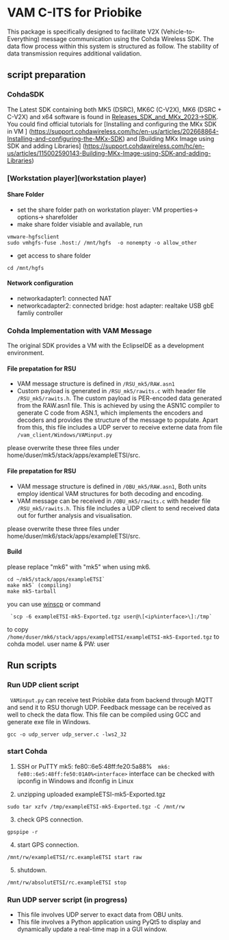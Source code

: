 # VAM C-ITS for Priobike
This package is specifically designed to facilitate V2X (Vehicle-to-Everything) message communication using the Cohda Wireless SDK. The data flow process within this system is structured as follow. The stability of data transmission requires additional validation.

## script preparation
### CohdaSDK
The Latest SDK containing both MK5 (DSRC), MK6C (C-V2X), MK6 (DSRC + C-V2X) and x64 software is found in [Releases_SDK_and_MKx_2023->SDK](https://cohdawireless.account.box.com/login?redirect_url=%2Ffolder%2F236504075293). You could find official tutorials for [Installing and configuring the MKx SDK in VM ] (https://support.cohdawireless.com/hc/en-us/articles/202668864-Installing-and-configuring-the-MKx-SDK) and [Building MKx Image using SDK and adding Libraries] (https://support.cohdawireless.com/hc/en-us/articles/115002590143-Building-MKx-Image-using-SDK-and-adding-Libraries)

### [Workstation player](workstation player)
#### Share Folder

- set the share folder path on workstation player: VM properties-> options-> sharefolder
- make share folder visiable and available, run
```
vmware-hgfsclient
sudo vmhgfs-fuse .host:/ /mnt/hgfs  -o nonempty -o allow_other
```
- get access to share folder
```
cd /mnt/hgfs
```
#### Network configuration
- networkadapter1: connected NAT
- networkcadapter2: connected bridge: host adapter: realtake USB gbE famliy controller

### Cohda Implementation with VAM Message

The original SDK provides a VM with the EclipseIDE as a development environment.

#### File prepatation for RSU
- VAM message structure is defined in <code>/RSU_mk5/RAW.asn1</code>
- Custom payload is generated in <code>/RSU_mk5/rawits.c</code> with header file <code>/RSU_mk5/rawits.h</code>. The custom payload is PER-encoded data generated from the RAW.asn1 file. This is achieved by using the ASN1C compiler to generate C code from ASN.1, which implements the encoders and decoders and provides the structure of the message to populate. Apart from this, this file includes a UDP server to receive externe data from file <code>/vam_client/Windows/VAMinput.py</code>

please overwrite these three files under home/duser/mk5/stack/apps/exampleETSI/src. 

#### File prepatation for RSU
- VAM message structure is defined in <code>/OBU_mk5/RAW.asn1</code>, Both units employ identical VAM structures for both decoding and encoding.
- VAM message can be received in <code>/OBU_mk5/rawits.c</code> with header file <code>/RSU_mk5/rawits.h</code>. This file includes a UDP client to send received data out for further analysis and visualisation.

please overwrite these three files under home/duser/mk6/stack/apps/exampleETSI/src. 

#### Build 
please replace "mk6" with "mk5" when using mk6.
```
cd ~/mk5/stack/apps/exampleETSI`
make mk5` (compiling)
make mk5-tarball
```
you can use [winscp](https://winscp.net/eng/download.php) or command
``` 
 `scp -6 exampleETSI-mk5-Exported.tgz user@\[<ip%interface>\]:/tmp` 
```
to copy <code> /home/duser/mk6/stack/apps/exampleETSI/exampleETSI-mk5-Exported.tgz</code> to cohda model.
user name & PW: user

## Run scripts

### Run UDP client script

<code> VAMinput.py</code> can receive test Priobike data from backend through MQTT and send it to RSU thorugh UDP. Feedback message can be received as well to check the data flow. This file can be compiled using GCC and generate exe file in Windows.

``` 
gcc -o udp_server udp_server.c -lws2_32
```

### start Cohda 

1. SSH or PuTTY 
mk5: fe80::6e5:48ff:fe20:5a88%<interface>` 
mk6: fe80::6e5:48ff:fe50:01A0%<interface>` 
interface can be checked with ipconfig in Windows and ifconfig in Linux

2. unzipping uploaded exampleETSI-mk5-Exported.tgz
```
sudo tar xzfv /tmp/exampleETSI-mk5-Exported.tgz -C /mnt/rw
```

3. check GPS connection. 
```
gpspipe -r
```
4. start GPS connection.
```
/mnt/rw/exampleETSI/rc.exampleETSI start raw
```     

5. shutdown.
```
/mnt/rw/absolutETSI/rc.exampleETSI stop
```

### Run UDP server script (in progress)
- This file involves UDP server to exact data from OBU units. 
- This file involves a Python application using PyQt5 to display and dynamically update a real-time map in a GUI window.


